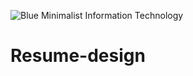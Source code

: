 ![Blue Minimalist Information Technology](https://user-images.githubusercontent.com/85657424/228452438-c54c0273-61d4-487c-b212-f8be31a7e967.jpg)
# Resume-design
